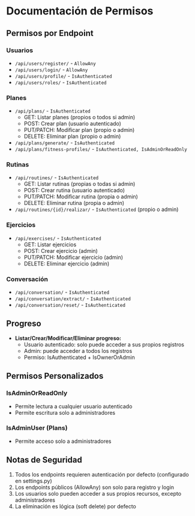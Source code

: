 # Documentación de Permisos

## Permisos por Endpoint

### Usuarios
- `/api/users/register/` - `AllowAny`
- `/api/users/login/` - `AllowAny`
- `/api/users/profile/` - `IsAuthenticated`
- `/api/users/roles/` - `IsAuthenticated`

### Planes
- `/api/plans/` - `IsAuthenticated`
  - GET: Listar planes (propios o todos si admin)
  - POST: Crear plan (usuario autenticado)
  - PUT/PATCH: Modificar plan (propio o admin)
  - DELETE: Eliminar plan (propio o admin)
- `/api/plans/generate/` - `IsAuthenticated`
- `/api/plans/fitness-profiles/` - `IsAuthenticated, IsAdminOrReadOnly`

### Rutinas
- `/api/routines/` - `IsAuthenticated`
  - GET: Listar rutinas (propias o todas si admin)
  - POST: Crear rutina (usuario autenticado)
  - PUT/PATCH: Modificar rutina (propia o admin)
  - DELETE: Eliminar rutina (propia o admin)
- `/api/routines/{id}/realizar/` - `IsAuthenticated` (propio o admin)

### Ejercicios
- `/api/exercises/` - `IsAuthenticated`
  - GET: Listar ejercicios
  - POST: Crear ejercicio (admin)
  - PUT/PATCH: Modificar ejercicio (admin)
  - DELETE: Eliminar ejercicio (admin)

### Conversación
- `/api/conversation/` - `IsAuthenticated`
- `/api/conversation/extract/` - `IsAuthenticated`
- `/api/conversation/reset/` - `IsAuthenticated`

## Progreso
- **Listar/Crear/Modificar/Eliminar progreso:**
  - Usuario autenticado: solo puede acceder a sus propios registros
  - Admin: puede acceder a todos los registros
  - Permiso: IsAuthenticated + IsOwnerOrAdmin

## Permisos Personalizados

### IsAdminOrReadOnly
- Permite lectura a cualquier usuario autenticado
- Permite escritura solo a administradores

### IsAdminUser (Plans)
- Permite acceso solo a administradores

## Notas de Seguridad
1. Todos los endpoints requieren autenticación por defecto (configurado en settings.py)
2. Los endpoints públicos (AllowAny) son solo para registro y login
3. Los usuarios solo pueden acceder a sus propios recursos, excepto administradores
4. La eliminación es lógica (soft delete) por defecto 